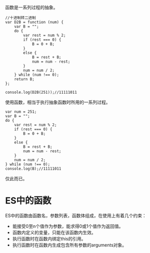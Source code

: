 函数是一系列过程的抽象。

~~~
//十进制转二进制
var D2B = function (num) {
    var B = "";
    do {
        var rest = num % 2;
        if (rest === 0) {
            B = 0 + B;
        }
        else {
            B = rest + B;
            num = num - rest;
        }
        num = num / 2;
    } while (num !== 0);
    return B;
};

console.log(D2B(251));//11111011
~~~

使用函数，相当于执行抽象函数时所用的一系列过程。

~~~
var num = 251;
var B = "";
do {
    var rest = num % 2;
    if (rest === 0) {
        B = 0 + B;
    }
    else {
        B = rest + B;
        num = num - rest;
    }
    num = num / 2;
} while (num !== 0);
console.log(B);//11111011
~~~

仅此而已。

# ES中的函数

ES中的函数由函数名，参数列表，函数体组成，在使用上有着几个约束：

* 能接受0至n个值作为参数，能求得0或1个值作为返回值。
* 函数内定义的变量，只能在该函数内生效。
* 执行函数时在函数内绑定this的引用。
* 执行函数时在函数内生成包含所有参数的arguments对象。
